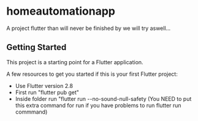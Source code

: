# homeautomationapp

A project flutter than will never be finished by we will try aswell...

## Getting Started

This project is a starting point for a Flutter application.

A few resources to get you started if this is your first Flutter project:

- Use Flutter version 2.8 
- First run "flutter pub get"
- Inside folder run "flutter run --no-sound-null-safety (You NEED to put this extra command for run if you have problems to run flutter run commmand)
